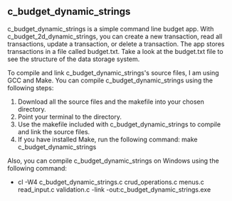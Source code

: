 ## c_budget_dynamic_strings

c_budget_dynamic_strings is a simple command line budget app. With c_budget_2d_dynamic_strings, you can create a new transaction, read all transactions, update a transaction, or delete a transaction. The app stores transactions in a file called budget.txt. Take a look at the budget.txt file to see the structure of the data storage system.

To compile and link c_budget_dynamic_strings's source files, I am using GCC and Make. You can compile c_budget_dynamic_strings using the following steps:

1. Download all the source files and the makefile into your chosen directory.
2. Point your terminal to the directory.
3. Use the makefile included with c_budget_dynamic_strings to compile and link the source files.
4. If you have installed Make, run the following command: make c_budget_dynamic_strings

Also, you can compile c_budget_dynamic_strings on Windows using the following command:

- cl -W4 c_budget_dynamic_strings.c crud_operations.c menus.c read_input.c validation.c -link -out:c_budget_dynamic_strings.exe
